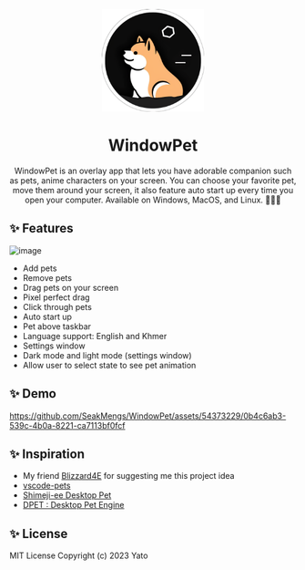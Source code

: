 <p align="center">
  <img width="180" src="./public/media/icon.png" alt="WindowPet">
  <h1 align="center">WindowPet</h1>
  <p align="center">WindowPet is an overlay app that lets you have adorable companion such as pets, anime characters on your screen. You can choose your favorite pet, move them around your screen, it also feature auto start up every time you open your computer. Available on Windows, MacOS, and Linux. 🐶🐱🐰
  </p>
</p>

## ✨ Features
![image](https://github.com/SeakMengs/WindowPet/assets/54373229/42ecd3ea-5999-462e-8630-7904a1a3075f)
- Add pets
- Remove pets
- Drag pets on your screen
- Pixel perfect drag
- Click through pets
- Auto start up
- Pet above taskbar
- Language support: English and Khmer
- Settings window
- Dark mode and light mode (settings window)
- Allow user to select state to see pet animation

## ✨ Demo
https://github.com/SeakMengs/WindowPet/assets/54373229/0b4c6ab3-539c-4b0a-8221-ca7113bf0fcf

## ✨ Inspiration

- My friend [Blizzard4E](https://github.com/Blizzard4E) for suggesting me this project idea
- [vscode-pets](https://marketplace.visualstudio.com/items?itemName=tonybaloney.vscode-pets)
- [Shimeji-ee Desktop Pet](https://kilkakon.com/shimeji/)
- [DPET : Desktop Pet Engine](https://store.steampowered.com/app/1980920/DPET__Desktop_Pet_Engine/)

## ✨ License

MIT License Copyright (c) 2023 Yato
